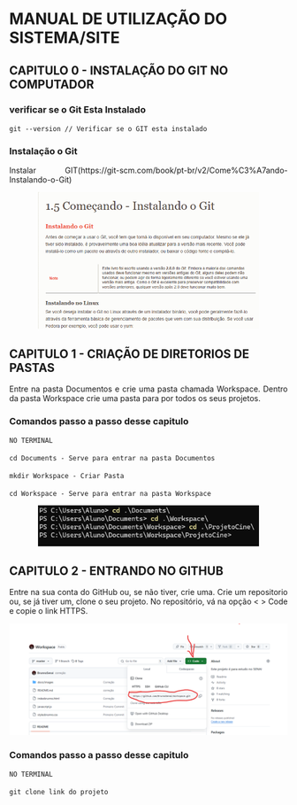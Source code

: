 # MANUAL DE UTILIZAÇÃO DO SISTEMA/SITE
## CAPITULO 0 - INSTALAÇÃO DO GIT NO COMPUTADOR
### verificar se o Git Esta Instalado

```
git --version // Verificar se o GIT esta instalado
```

### Instalação o Git

<p align="justify">
    Instalar GIT(https://git-scm.com/book/pt-br/v2/Come%C3%A7ando-Instalando-o-Git)
</p>

<p align="center">
    <a href="https://git-scm.com/book/pt-br/v2/Come%C3%A7ando-Instalando-o-Git" target="_blank">
        <img src="docs/images/Git.png" width="400">
    </a>
</p>

## CAPITULO 1 - CRIAÇÃO DE DIRETORIOS DE PASTAS

<p align="justify">
    Entre na pasta Documentos e crie uma pasta chamada Workspace.
    Dentro da pasta Workspace crie uma pasta para por todos os seus projetos.
</p>

### Comandos passo a passo desse capitulo

```
NO TERMINAL

cd Documents - Serve para entrar na pasta Documentos

mkdir Workspace - Criar Pasta

cd Workspace - Serve para entrar na pasta Workspace
```
<p align="center">
    <a>
    <img src="docs/images/Pastas.png" width="400">
    </a>
</p>

## CAPITULO 2 - ENTRANDO NO GITHUB

<p align="justify">
    Entre na sua conta do GitHub ou, se não tiver, crie uma.
    Crie um repositorio ou, se já tiver um, clone o seu projeto.
    No repositório, vá na opção < > Code e copie o link HTTPS.
</p>

<p align="center">
    <a>
    <img src="docs/images/Print 1.png" width="800">
    </a>
</p>

### Comandos passo a passo desse capitulo

```
NO TERMINAL

git clone link do projeto
```